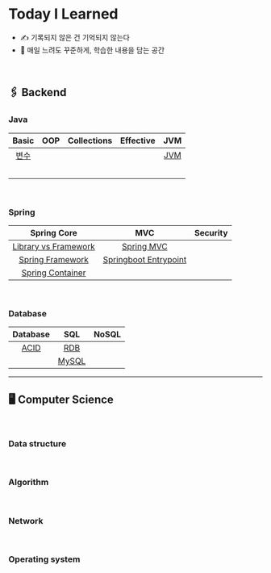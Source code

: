 # Today I Learned
- ✍️ 기록되지 않은 건 기억되지 않는다
- 🐢 매일 느려도 꾸준하게, 학습한 내용을 담는 공간

<br> 

## 🖇️ Backend

### Java 

| Basic | OOP | Collections | Effective | JVM |
|:---:|:---:|:---:|:---:|:---:|
|[변수](https://github.com/yerimsw/TIL/blob/main/Java/%EB%B3%80%EC%88%98.md)|  |  |  |[JVM](https://github.com/yerimsw/TIL/blob/main/Java/JVM.md)|
|  |  |  |  |  |
|  |  |  |  |  |
|  |  |  |  |  |
|  |  |  |  |  |
|  |  |  |  |  |
<br>

### Spring
| Spring Core | MVC | Security |
|:---:|:---:|:---:|
|[Library vs Framework](Spring/Library%20vs%20Framework.md) |[Spring MVC](Spring/Spring%20MVC.md)||
|[Spring Framework](https://github.com/yerimsw/TIL/blob/main/Spring/Spring%20Framework.md)|[Springboot Entrypoint](Spring/Spring%20Boot%20Entry%20Point.md)||
|[Spring Container](Spring/Spring%20Contatiner.md)| | |
<br>

### Database

| Database | SQL | NoSQL |
|:---:|:---:|:---:|
|[ACID](https://github.com/yerimsw/TIL/blob/main/Database/ACID.md)|[RDB](https://github.com/yerimsw/TIL/blob/main/Database/RDB.md)|   |
|   |[MySQL](https://github.com/yerimsw/TIL/blob/main/Database/MySQL/SQL.md)|   |

***
## 🖥️ Computer Science

<br>

### Data structure

<br>

### Algorithm

<br>

### Network

<br>

### Operating system
